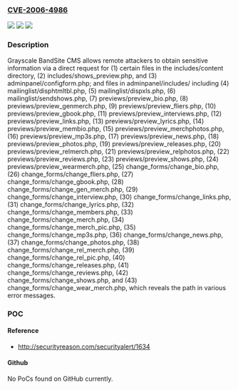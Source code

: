 ### [CVE-2006-4986](https://cve.mitre.org/cgi-bin/cvename.cgi?name=CVE-2006-4986)
![](https://img.shields.io/static/v1?label=Product&message=n%2Fa&color=blue)
![](https://img.shields.io/static/v1?label=Version&message=n%2Fa&color=blue)
![](https://img.shields.io/static/v1?label=Vulnerability&message=n%2Fa&color=brighgreen)

### Description

Grayscale BandSite CMS allows remote attackers to obtain sensitive information via a direct request for (1) certain files in the includes/content directory, (2) includes/shows_preview.php, and (3) adminpanel/configform.php; and files in adminpanel/includes/ including (4) mailinglist/disphtmltbl.php, (5) mailinglist/dispxls.php, (6) mailinglist/sendshows.php, (7) previews/preview_bio.php, (8) previews/preview_genmerch.php, (9) previews/preview_fliers.php, (10) previews/preview_gbook.php, (11) previews/preview_interviews.php, (12) previews/preview_links.php, (13) previews/preview_lyrics.php, (14) previews/preview_membio.php, (15) previews/preview_merchphotos.php, (16) previews/preview_mp3s.php, (17) previews/preview_news.php, (18) previews/preview_photos.php, (19) previews/preview_releases.php, (20) previews/preview_relmerch.php, (21) previews/preview_relphotos.php, (22) previews/preview_reviews.php, (23) previews/preview_shows.php, (24) previews/preview_wearmerch.php, (25) change_forms/change_bio.php, (26) change_forms/change_fliers.php, (27) change_forms/change_gbook.php, (28) change_forms/change_gen_merch.php, (29) change_forms/change_interview.php, (30) change_forms/change_links.php, (31) change_forms/change_lyrics.php, (32) change_forms/change_members.php, (33) change_forms/change_merch.php, (34) change_forms/change_merch_pic.php, (35) change_forms/change_mp3s.php, (36) change_forms/change_news.php, (37) change_forms/change_photos.php, (38) change_forms/change_rel_merch.php, (39) change_forms/change_rel_pic.php, (40) change_forms/change_releases.php, (41) change_forms/change_reviews.php, (42) change_forms/change_shows.php, and (43) change_forms/change_wear_merch.php, which reveals the path in various error messages.

### POC

#### Reference
- http://securityreason.com/securityalert/1634

#### Github
No PoCs found on GitHub currently.

